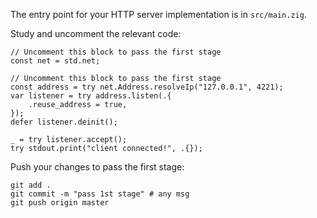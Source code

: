 The entry point for your HTTP server implementation is in `src/main.zig`.

Study and uncomment the relevant code: 

```zig
// Uncomment this block to pass the first stage
const net = std.net;
```

```zig
// Uncomment this block to pass the first stage
const address = try net.Address.resolveIp("127.0.0.1", 4221);
var listener = try address.listen(.{
    .reuse_address = true,
});
defer listener.deinit();

_ = try listener.accept();
try stdout.print("client connected!", .{});
```

Push your changes to pass the first stage:

```
git add .
git commit -m "pass 1st stage" # any msg
git push origin master
```
